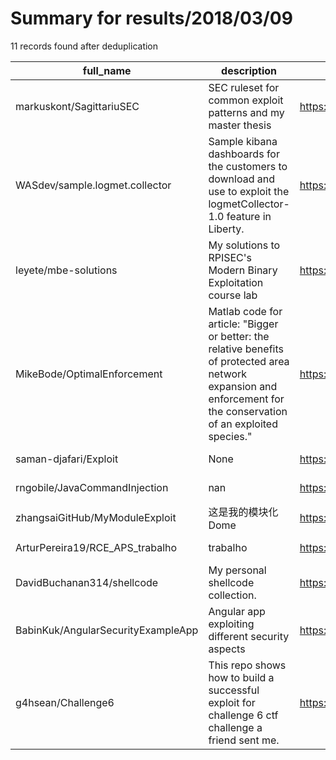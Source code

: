 
# Summary for results/2018/03/09
    
11 records found after deduplication

| full_name | description | html_url | matched_list | matched_count | pushed_at | size | stargazers_count | language | forks_count | vul_ids |
|------------------------------------|----------------------------------------------------------------------------------------------------------------------------------------------------------------------|-------------------------------------------------------|-----------------------|-----------------|---------------------------|--------|--------------------|-------------|---------------|-----------|
| markuskont/SagittariuSEC | SEC ruleset for common exploit patterns and my master thesis | https://github.com/markuskont/SagittariuSEC | ['exploit'] | 1 | 2018-03-09 17:15:57+00:00 | 530 | 9 | Shell | 2 | [] |
| WASdev/sample.logmet.collector | Sample kibana dashboards for the customers to download and use to exploit the logmetCollector-1.0 feature in Liberty. | https://github.com/WASdev/sample.logmet.collector | ['exploit'] | 1 | 2018-03-09 20:55:39+00:00 | 63 | 0 | | 15 | [] |
| leyete/mbe-solutions | My solutions to RPISEC's Modern Binary Exploitation course lab | https://github.com/leyete/mbe-solutions | ['exploit'] | 1 | 2018-03-09 11:00:11+00:00 | 748 | 13 | Python | 7 | [] |
| MikeBode/OptimalEnforcement | Matlab code for article: "Bigger or better: the relative benefits of protected area network expansion and enforcement for the conservation of an exploited species." | https://github.com/MikeBode/OptimalEnforcement | ['exploit'] | 1 | 2018-03-09 00:59:39+00:00 | 5 | 0 | Matlab | 1 | [] |
| saman-djafari/Exploit | None | https://github.com/saman-djafari/Exploit | ['exploit'] | 1 | 2018-03-09 05:19:26+00:00 | 13 | 0 | C | 0 | [] |
| rngobile/JavaCommandInjection | nan | https://github.com/rngobile/JavaCommandInjection | ['command injection'] | 1 | 2018-03-09 00:00:59+00:00 | 19 | 0 | Java | 0 | [] |
| zhangsaiGitHub/MyModuleExploit | 这是我的模块化Dome | https://github.com/zhangsaiGitHub/MyModuleExploit | ['exploit'] | 1 | 2018-03-09 06:17:32+00:00 | 18 | 0 | Objective-C | 0 | [] |
| ArturPereira19/RCE_APS_trabalho | trabalho | https://github.com/ArturPereira19/RCE_APS_trabalho | ['rce'] | 1 | 2018-03-09 14:40:05+00:00 | 0 | 0 | nan | 0 | [] |
| DavidBuchanan314/shellcode | My personal shellcode collection. | https://github.com/DavidBuchanan314/shellcode | ['shellcode'] | 1 | 2018-03-09 18:36:37+00:00 | 5 | 1 | Python | 3 | [] |
| BabinKuk/AngularSecurityExampleApp | Angular app exploiting different security aspects | https://github.com/BabinKuk/AngularSecurityExampleApp | ['exploit'] | 1 | 2018-03-09 15:59:34+00:00 | 486 | 0 | TypeScript | 0 | [] |
| g4hsean/Challenge6 | This repo shows how to build a successful exploit for challenge 6 ctf challenge a friend sent me. | https://github.com/g4hsean/Challenge6 | ['exploit'] | 1 | 2018-03-09 20:41:18+00:00 | 6 | 0 | C | 0 | [] |
